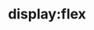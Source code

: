 ---
title: "display:flex"
description: ""
category: css
keywords: flexbox
last_test_date: "2020-11-12"
test_url: "/tests/css-flexbox.html"
test_results_url: "https://app.emailonacid.com/app/acidtest/Kw9bvIPLsmmwVoXhbXpIu1FM31v4nV2KXMaEvPQPezSO9/list"
stats: {
	apple-mail: {
		macos: {
			"12.4": "y"
		},
		ios: {
			"12.1": "y"
		}
	},
	gmail: {
		desktop-webmail: {
			"2019-02": "y"
		},
		ios: {
            "2019-02": "y",
			"2020-11": "a #1"
		},
		android: {
            "2019-02": "y",
			"2020-11": "a #1"
		},
        mobile-webmail: {
            "2020-02": "y"
        }
	},
    orange: {
        desktop-webmail: {
            "2019-08":"y"
        },
        ios: {
            "2019-08":"y"
        },
        android: {
            "2019-08":"y"
        }
    },
	outlook: {
		windows: {
			"2007": "n",
			"2010": "n",
			"2013": "n",
			"2016": "n",
			"2019": "n"
		},
		windows-10-mail: {
			"2019-02": "n"
		},
		macos: {
			"2019-02": "y"
		},
		outlook-com: {
			"2019-02": "y"
		},
		ios: {
            "2019-02": "a",
			"2020-11": "y"
		},
		android: {
			"2019-02": "a",
            "2020-11": "y"
		}
	},
	yahoo: {
		desktop-webmail: {
			"2019-02": "n",
            "2020-11": "y #2"
		},
		ios: {
			"2019-02": "n",
            "2020-11": "y #2"
		},
		android: {
            "2019-02": "n",
			"2020-11": "y #2"
		}
	},
	aol: {
		desktop-webmail: {
			"2019-02": "n",
            "2020-11": "y #2"
		},
		ios: {
			"2019-02": "n",
            "2020-11": "y #2"
		},
		android: {
			"2019-02": "n",
            "2020-11": "y #2"
		}
	},
	samsung-email: {
		android: {
			"5.0.10.2": "y"
		}
	},
    sfr: {
        desktop-webmail: {
            "2019-08":"y"
        },
        ios: {
            "2019-08":"y"
        },
        android: {
            "2019-08":"y"
        }
    },
	thunderbird: {
		macos: {
			"60.5": "y"
		}
	},
    protonmail: {
        desktop-webmail: {
            "2020-03":"y"
        },
        ios: {
            "2020-03":"y"
        },
        android: {
            "2020-03":"y"
        }
    },
    hey: {
        desktop-webmail: {
            "2020-06":"y"
        }
    },
    mail-ru: {
        desktop-webmail: {
            "2020-10":"y"
        }
    }
}
notes_by_num: {
	"1": "Not supported with non Gmail accounts.",
    "2": "`display:inline-flex` is not supported."
}
---